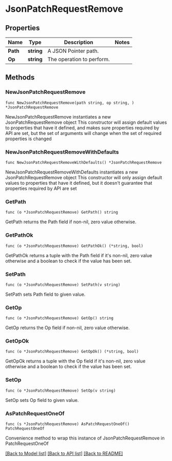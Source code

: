 # JsonPatchRequestRemove

## Properties

Name | Type | Description | Notes
------------ | ------------- | ------------- | -------------
**Path** | **string** | A JSON Pointer path. | 
**Op** | **string** | The operation to perform. | 

## Methods

### NewJsonPatchRequestRemove

`func NewJsonPatchRequestRemove(path string, op string, ) *JsonPatchRequestRemove`

NewJsonPatchRequestRemove instantiates a new JsonPatchRequestRemove object
This constructor will assign default values to properties that have it defined,
and makes sure properties required by API are set, but the set of arguments
will change when the set of required properties is changed

### NewJsonPatchRequestRemoveWithDefaults

`func NewJsonPatchRequestRemoveWithDefaults() *JsonPatchRequestRemove`

NewJsonPatchRequestRemoveWithDefaults instantiates a new JsonPatchRequestRemove object
This constructor will only assign default values to properties that have it defined,
but it doesn't guarantee that properties required by API are set

### GetPath

`func (o *JsonPatchRequestRemove) GetPath() string`

GetPath returns the Path field if non-nil, zero value otherwise.

### GetPathOk

`func (o *JsonPatchRequestRemove) GetPathOk() (*string, bool)`

GetPathOk returns a tuple with the Path field if it's non-nil, zero value otherwise
and a boolean to check if the value has been set.

### SetPath

`func (o *JsonPatchRequestRemove) SetPath(v string)`

SetPath sets Path field to given value.


### GetOp

`func (o *JsonPatchRequestRemove) GetOp() string`

GetOp returns the Op field if non-nil, zero value otherwise.

### GetOpOk

`func (o *JsonPatchRequestRemove) GetOpOk() (*string, bool)`

GetOpOk returns a tuple with the Op field if it's non-nil, zero value otherwise
and a boolean to check if the value has been set.

### SetOp

`func (o *JsonPatchRequestRemove) SetOp(v string)`

SetOp sets Op field to given value.



### AsPatchRequestOneOf

`func (s *JsonPatchRequestRemove) AsPatchRequestOneOf() PatchRequestOneOf`

Convenience method to wrap this instance of JsonPatchRequestRemove in PatchRequestOneOf

[[Back to Model list]](../README.md#documentation-for-models) [[Back to API list]](../README.md#documentation-for-api-endpoints) [[Back to README]](../README.md)


